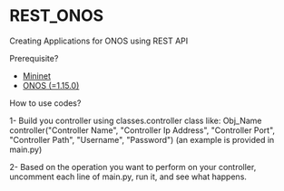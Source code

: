 # REST_ONOS
Creating Applications for ONOS using REST API

Prerequisite?
* [Mininet](https://github.com/mininet/mininet)
* [ONOS (=1.15.0)](https://github.com/opennetworkinglab/onos)

How to use codes?

1- Build you controller using classes.controller class like: Obj_Name controller("Controller Name", "Controller Ip Address", "Controller Port", "Controller Path", "Username", "Password") (an example is provided in main.py)

2- Based on the operation you want to perform on your controller, uncomment each line of main.py, run it, and see what happens. 

